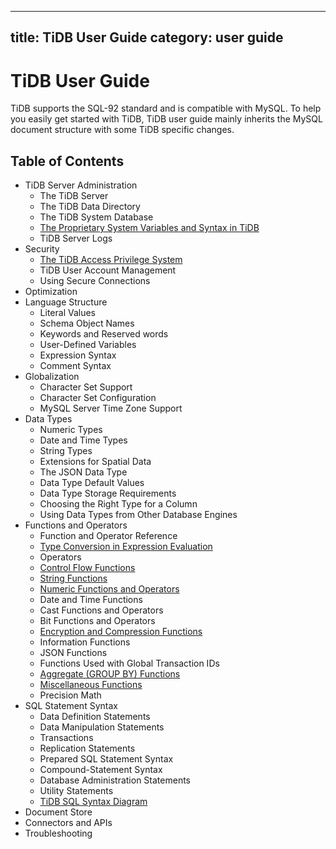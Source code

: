 
---
title: TiDB User Guide
category: user guide
---


# TiDB User Guide

TiDB supports the SQL-92 standard and is compatible with MySQL. To help you easily get started with TiDB, TiDB user guide mainly inherits the MySQL document structure with some TiDB specific changes.

## Table of Contents

+ TiDB Server Administration
	- The TiDB Server
	- The TiDB Data Directory
	- The TiDB System Database
	- [The Proprietary System Variables and Syntax in TiDB](tidb-specific.md)
	- TiDB Server Logs
+ Security
	- [The TiDB Access Privilege System](privilege.md)
	- TiDB User Account Management
	- Using Secure Connections
+ Optimization
+ Language Structure
    - Literal Values
    - Schema Object Names
    - Keywords and Reserved words
    - User-Defined Variables
    - Expression Syntax
    - Comment Syntax
+ Globalization
	- Character Set Support
	- Character Set Configuration
	- MySQL Server Time Zone Support
+ Data Types
	- Numeric Types
	- Date and Time Types
	- String Types
	- Extensions for Spatial Data
	- The JSON Data Type
	- Data Type Default Values
	- Data Type Storage Requirements
	- Choosing the Right Type for a Column
	- Using Data Types from Other Database Engines
+ Functions and Operators
	- Function and Operator Reference
	- [Type Conversion in Expression Evaluation](functions-and-operators/type-conversion-in-expression-evaluation.md)
	- Operators
	- [Control Flow Functions](functions-and-operators/control-flow-functions.md)
	- [String Functions](functions-and-operators/string-functions.md)
	- [Numeric Functions and Operators](functions-and-operators/numeric-functions-and-operators.md)
	- Date and Time Functions
	- Cast Functions and Operators
	- Bit Functions and Operators
	- [Encryption and Compression Functions](functions-and-operators/encryption-and-compression-functions.md)
	- Information Functions
	- JSON Functions
	- Functions Used with Global Transaction IDs
	- [Aggregate (GROUP BY) Functions](functions-and-operators/aggregate-group-by-functions.md)
	- [Miscellaneous Functions](functions-and-operators/miscellaneous-functions.md)
	- Precision Math
+ SQL Statement Syntax
	- Data Definition Statements
	- Data Manipulation Statements
	- Transactions
	- Replication Statements
	- Prepared SQL Statement Syntax
	- Compound-Statement Syntax
	- Database Administration Statements
	- Utility Statements
	- [TiDB SQL Syntax Diagram](https://pingcap.github.io/sqlgram/)
+ Document Store
+ Connectors and APIs
+ Troubleshooting
